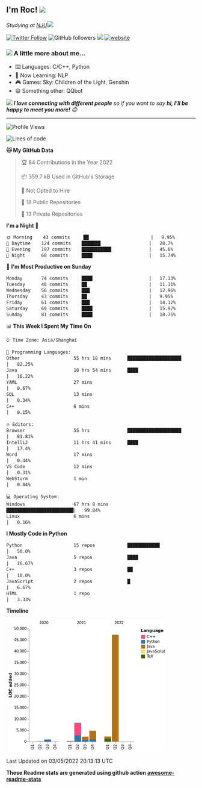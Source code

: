 <!-- <img align='right' src="https://media.giphy.com/media/M9gbBd9nbDrOTu1Mqx/giphy.gif" width="230"> -->
<h2>I'm Roc! <img src="https://media.giphy.com/media/12oufCB0MyZ1Go/giphy.gif" width="50"></h2>
<p><em>Studying at <a href="http://www.nju.edu.cn">NJU</a><img src="https://media.giphy.com/media/WUlplcMpOCEmTGBtBW/giphy.gif" width="50"> 
</em></p>

[![Twitter Follow](https://img.shields.io/twitter/follow/Roc78862980?label=Follow)](https://twitter.com/intent/follow?screen_name=Roc78862980)
![GitHub followers](https://img.shields.io/github/followers/roc136?label=Follow&style=social)
![](https://visitor-badge.glitch.me/badge?page_id=Roc136.Roc136)
[![website](https://img.shields.io/badge/Website-46a2f1.svg?&style=flat-square&logo=Google-Chrome&logoColor=white&link=https://blog.roc136.top)](https://blog.roc136.top)
<!-- ![Waka Readme](https://github.com/anmol098/anmol098/workflows/Waka%20Readme/badge.svg) -->
<!-- [![Linkedin: anmol](https://img.shields.io/badge/-anmol-blue?style=flat-square&logo=Linkedin&logoColor=white&link=https://www.linkedin.com/in/anmol-p-singh/)](https://www.linkedin.com/in/anmol-p-singh/) -->

### <img src="https://media.giphy.com/media/VgCDAzcKvsR6OM0uWg/giphy.gif" width="50"> A little more about me...  

- ⌨️ Languages: C/C++, Python
- 🌱 Now Learning: NLP
- 🎮 Games: Sky: Children of the Light, Genshin
- 😄 Something other: QQbot

<img src="https://media.giphy.com/media/LnQjpWaON8nhr21vNW/giphy.gif" width="60"> <em><b>I love connecting with different people</b> so if you want to say <b>hi, I'll be happy to meet you more!</b> 😊</em>

---
<!--START_SECTION:waka-->
![Profile Views](http://img.shields.io/badge/Profile%20Views-0-blue)

![Lines of code](https://img.shields.io/badge/From%20Hello%20World%20I%27ve%20Written-66%20Thousand%20lines%20of%20code-blue)

**🐱 My GitHub Data** 

> 🏆 84 Contributions in the Year 2022
 > 
> 📦 359.7 kB Used in GitHub's Storage 
 > 
> 🚫 Not Opted to Hire
 > 
> 📜 18 Public Repositories 
 > 
> 🔑 13 Private Repositories  
 > 
**I'm a Night 🦉** 

```text
🌞 Morning    43 commits     ██                       |   9.95% 
🌆 Daytime    124 commits    ███████                  |   28.7% 
🌃 Evening    197 commits    ███████████              |   45.6% 
🌙 Night      68 commits     ████                     |   15.74%

```
📅 **I'm Most Productive on Sunday** 

```text
Monday       74 commits     ████                     |   17.13% 
Tuesday      48 commits     ██                       |   11.11% 
Wednesday    56 commits     ███                      |   12.96% 
Thursday     43 commits     ██                       |   9.95% 
Friday       61 commits     ███                      |   14.12% 
Saturday     69 commits     ████                     |   15.97% 
Sunday       81 commits     ████                     |   18.75%

```


📊 **This Week I Spent My Time On** 

```text
⌚︎ Time Zone: Asia/Shanghai

💬 Programming Languages: 
Other                    55 hrs 18 mins      ████████████████████     |   82.25% 
Java                     10 hrs 54 mins      ████                     |   16.22% 
YAML                     27 mins                                      |   0.67% 
SQL                      13 mins                                      |   0.34% 
C++                      6 mins                                       |   0.15%

🔥 Editors: 
Browser                  55 hrs              ████████████████████     |   81.81% 
IntelliJ                 11 hrs 41 mins      ████                     |   17.4% 
Word                     17 mins                                      |   0.44% 
VS Code                  12 mins                                      |   0.31% 
WebStorm                 1 min                                        |   0.04%

💻 Operating System: 
Windows                  67 hrs 8 mins       █████████████████████████|   99.84% 
Linux                    6 mins                                       |   0.16%

```

**I Mostly Code in Python** 

```text
Python                   15 repos            ████████████             |   50.0% 
Java                     5 repos             ████                     |   16.67% 
C++                      3 repos             ██                       |   10.0% 
JavaScript               2 repos             █                        |   6.67% 
HTML                     1 repo                                       |   3.33%

```


**Timeline**

![Chart not found](https://raw.githubusercontent.com/Roc136/Roc136/master/charts/bar_graph.png) 


 Last Updated on 03/05/2022 20:13:13 UTC
<!--END_SECTION:waka-->

**These Readme stats are generated using github action [awesome-readme-stats](https://github.com/Roc136/waka-readme-stats)**
